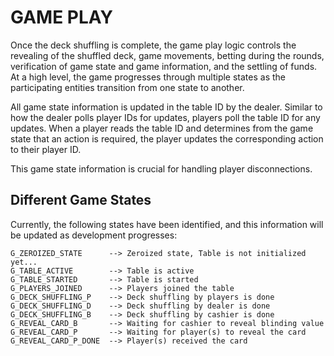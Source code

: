 # GAME PLAY
Once the deck shuffling is complete, the game play logic controls the revealing of the shuffled deck, game movements, betting during the rounds, verification of game state and game information, and the settling of funds. At a high level, the game progresses through multiple states as the participating entities transition from one state to another.

All game state information is updated in the table ID by the dealer. Similar to how the dealer polls player IDs for updates, players poll the table ID for any updates. When a player reads the table ID and determines from the game state that an action is required, the player updates the corresponding action to their player ID.

This game state information is crucial for handling player disconnections.

## Different Game States

Currently, the following states have been identified, and this information will be updated as development progresses:

```
G_ZEROIZED_STATE      --> Zeroized state, Table is not initialized yet...
G_TABLE_ACTIVE        --> Table is active
G_TABLE_STARTED       --> Table is started
G_PLAYERS_JOINED      --> Players joined the table
G_DECK_SHUFFLING_P    --> Deck shuffling by players is done
G_DECK_SHUFFLING_D    --> Deck shuffling by dealer is done
G_DECK_SHUFFLING_B    --> Deck shuffling by cashier is done
G_REVEAL_CARD_B       --> Waiting for cashier to reveal blinding value
G_REVEAL_CARD_P       --> Waiting for player(s) to reveal the card
G_REVEAL_CARD_P_DONE  --> Player(s) received the card
```
